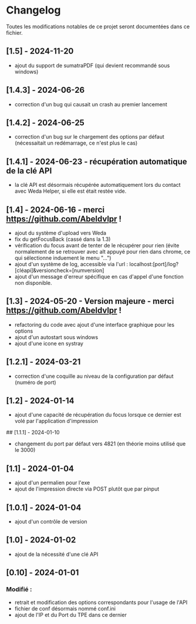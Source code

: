 # Changelog

Toutes les modifications notables de ce projet seront documentées dans ce fichier.

## [1.5] - 2024-11-20
- ajout du support de sumatraPDF (qui devient recommandé sous windows)

## [1.4.3] - 2024-06-26
- correction d'un bug qui causait un crash au premier lancement

## [1.4.2] - 2024-06-25
- correction d'un bug sur le chargement des options par défaut (nécessaitait un redémarrage, ce n'est plus le cas)

## [1.4.1] - 2024-06-23 - récupération automatique de la clé API
- la clé API est désormais récupérée automatiquement lors du contact avec Weda Helper, si elle est était restée vide.

## [1.4] - 2024-06-16 - merci https://github.com/Abeldvlpr !
- ajout du système d'upload vers Weda
- fix du getFocusBack (cassé dans la 1.3)
- vérification du focus avant de tenter de le récupérer pour rien (évite normalement de se retrouver avec alt appuyé pour rien dans chrome, ce qui sélectionne induement le menu "...")
- ajout d'un système de log, accessible via l'url : localhost:[port]/log?[cléapi]&versioncheck=[numversion]
- ajout d'un message d'erreur spécifique en cas d'appel d'une fonction non disponible.

## [1.3] - 2024-05-20 - Version majeure - merci https://github.com/Abeldvlpr !
- refactoring du code avec ajout d'une interface graphique pour les options 
- ajout d'un autostart sous windows
- ajout d'une icone en systray

## [1.2.1] - 2024-03-21
- correction d'une coquille au niveau de la configuration par défaut (numéro de port)

## [1.2] - 2024-01-14
- ajout d'une capacité de récupération du focus lorsque ce dernier est volé par l'application d'impression

## [1.1.1] - 2024-01-10
- changement du port par défaut vers 4821 (en théorie moins utilisé que le 3000)

## [1.1] - 2024-01-04
- ajout d'un permalien pour l'exe
- ajout de l'impression directe via POST plutôt que par pinput

## [1.0.1] - 2024-01-04
- ajout d'un contrôle de version

## [1.0] - 2024-01-02
- ajout de la nécessité d'une clé API

## [0.10] - 2024-01-01

### Modifié :
- retrait et modification des options correspondants pour l'usage de l'API
- fichier de conf désormais nommé conf.ini
- ajout de l'IP et du Port du TPE dans ce dernier